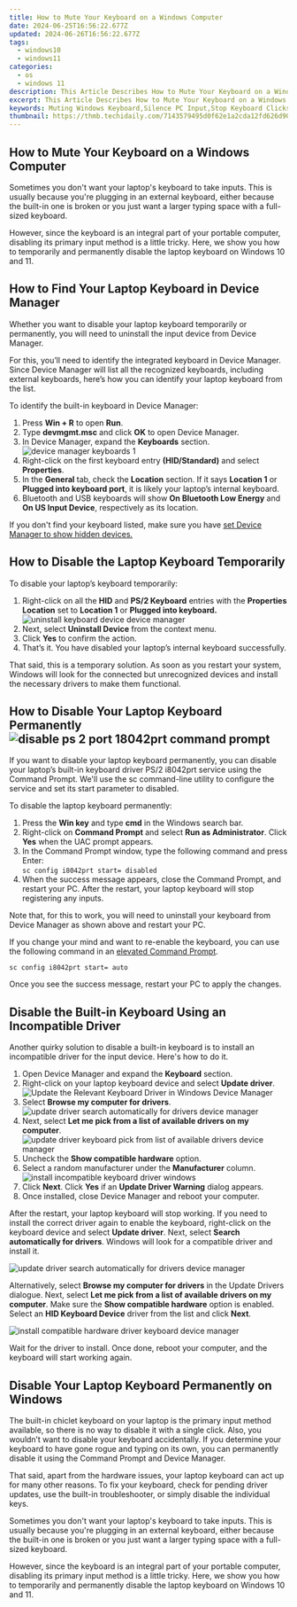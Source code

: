 ```yaml
---
title: How to Mute Your Keyboard on a Windows Computer
date: 2024-06-25T16:56:22.677Z
updated: 2024-06-26T16:56:22.677Z
tags:
  - windows10
  - windows11
categories:
  - os
  - windows 11
description: This Article Describes How to Mute Your Keyboard on a Windows Computer
excerpt: This Article Describes How to Mute Your Keyboard on a Windows Computer
keywords: Muting Windows Keyboard,Silence PC Input,Stop Keyboard Clicks,Quiet PC Keys,Hush Computersound,Mute Input Devices,Dampen Windows Noise
thumbnail: https://thmb.techidaily.com/7143579495d0f62e1a2cda12fd626d9036d87a576b32c356f772aa95549b6f82.jpg
---
```


## How to Mute Your Keyboard on a Windows Computer

 Sometimes you don't want your laptop's keyboard to take inputs. This is usually because you're plugging in an external keyboard, either because the built-in one is broken or you just want a larger typing space with a full-sized keyboard.

 However, since the keyboard is an integral part of your portable computer, disabling its primary input method is a little tricky. Here, we show you how to temporarily and permanently disable the laptop keyboard on Windows 10 and 11\.

## How to Find Your Laptop Keyboard in Device Manager

 Whether you want to disable your laptop keyboard temporarily or permanently, you will need to uninstall the input device from Device Manager.

 For this, you’ll need to identify the integrated keyboard in Device Manager. Since Device Manager will list all the recognized keyboards, including external keyboards, here’s how you can identify your laptop keyboard from the list.

 To identify the built-in keyboard in Device Manager:

1. Press **Win + R** to open **Run**.
2. Type **devmgmt.msc** and click **OK** to open Device Manager.
3. In Device Manager, expand the **Keyboards** section.  
![device manager keyboards 1](https://static1.makeuseofimages.com/wordpress/wp-content/uploads/2022/07/device-manager-keyboards-1.jpg)
4. Right-click on the first keyboard entry **(HID/Standard)** and select **Properties**.
5. In the **General** tab, check the **Location** section. If it says **Location 1** or **Plugged into keyboard port**, it is likely your laptop’s internal keyboard.
6. Bluetooth and USB keyboards will show **On Bluetooth Low Energy** and **On US Input Device**, respectively as its location.

 If you don't find your keyboard listed, make sure you have [set Device Manager to show hidden devices.](https://www.makeuseof.com/view-hidden-devices-in-windows/)

## How to Disable the Laptop Keyboard Temporarily

 To disable your laptop’s keyboard temporarily:

1. Right-click on all the **HID** and **PS/2 Keyboard** entries with the **Properties Location** set to **Location 1** or **Plugged into keyboard.**  
![uninstall keyboard device device manager](https://static1.makeuseofimages.com/wordpress/wp-content/uploads/2022/07/uninstall-keyboard-device-device-manager.jpg)
2. Next, select **Uninstall Device** from the context menu.
3. Click **Yes** to confirm the action.
4. That’s it. You have disabled your laptop’s internal keyboard successfully.

 That said, this is a temporary solution. As soon as you restart your system, Windows will look for the connected but unrecognized devices and install the necessary drivers to make them functional.

## How to Disable Your Laptop Keyboard Permanently ![disable ps 2 port 18042prt command prompt](https://static1.makeuseofimages.com/wordpress/wp-content/uploads/2022/07/disable-ps-2-port-18042prt-command-prompt.jpg)

 If you want to disable your laptop keyboard permanently, you can disable your laptop’s built-in keyboard driver PS/2 i8042prt service using the Command Prompt. We'll use the sc command-line utility to configure the service and set its start parameter to disabled.

 To disable the laptop keyboard permanently:

1. Press the **Win key** and type **cmd** in the Windows search bar.
2. Right-click on **Command Prompt** and select **Run as Administrator**. Click **Yes** when the UAC prompt appears.
3. In the Command Prompt window, type the following command and press Enter:  
`sc config i8042prt start= disabled`
4. When the success message appears, close the Command Prompt, and restart your PC. After the restart, your laptop keyboard will stop registering any inputs.

 Note that, for this to work, you will need to uninstall your keyboard from Device Manager as shown above and restart your PC.

 If you change your mind and want to re-enable the keyboard, you can use the following command in an [elevated Command Prompt](https://www.makeuseof.com/windows-11-open-command-prompt/).

`sc config i8042prt start= auto`

 Once you see the success message, restart your PC to apply the changes.

## Disable the Built-in Keyboard Using an Incompatible Driver

 Another quirky solution to disable a built-in keyboard is to install an incompatible driver for the input device. Here's how to do it.

1. Open Device Manager and expand the **Keyboard** section.
2. Right-click on your laptop keyboard device and select **Update driver**.  
![Update the Relevant Keyboard Driver in Windows Device Manager](https://static1.makeuseofimages.com/wordpress/wp-content/uploads/2023/03/5-update-the-relevant-keyboard-driver-in-windows-device-manager.jpg)
3. Select **Browse my computer for drivers**.  
![update driver search automatically for drivers device manager](https://static1.makeuseofimages.com/wordpress/wp-content/uploads/2023/08/update-driver-search-automatically-for-drivers-device-manager.jpg)
4. Next, select **Let me pick from a list of available drivers on my computer**.  
![update driver keyboard pick from list of available drivers device manager](https://static1.makeuseofimages.com/wordpress/wp-content/uploads/2023/08/update-driver-keyboard-pick-from-list-of-available-drivers-device-manager.jpg)
5. Uncheck the **Show compatible hardware** option.
6. Select a random manufacturer under the **Manufacturer** column.  
![install incompatible keyboard driver windows](https://static1.makeuseofimages.com/wordpress/wp-content/uploads/2023/08/install-incompatible-keyboard-driver0windows.jpg)
7. Click **Next**. Click **Yes** if an **Update Driver Warning** dialog appears.
8. Once installed, close Device Manager and reboot your computer.

 After the restart, your laptop keyboard will stop working. If you need to install the correct driver again to enable the keyboard, right-click on the keyboard device and select **Update driver**. Next, select **Search automatically for drivers**. Windows will look for a compatible driver and install it.

![update driver search automatically for drivers device manager](https://static1.makeuseofimages.com/wordpress/wp-content/uploads/2023/08/update-driver-search-automatically-for-drivers-device-manager.jpg)

 Alternatively, select **Browse my computer for drivers** in the Update Drivers dialogue. Next, select **Let me pick from a list of available drivers on my computer**. Make sure the **Show compatible hardware** option is enabled. Select an **HID Keyboard Device** driver from the list and click **Next**.

![install compatible hardware driver keyboard device manager](https://static1.makeuseofimages.com/wordpress/wp-content/uploads/2023/08/install-compatible-hardware-driver-keyboard-device-manager.jpg)

 Wait for the driver to install. Once done, reboot your computer, and the keyboard will start working again.

## Disable Your Laptop Keyboard Permanently on Windows

 The built-in chiclet keyboard on your laptop is the primary input method available, so there is no way to disable it with a single click. Also, you wouldn’t want to disable your keyboard accidentally. If you determine your keyboard to have gone rogue and typing on its own, you can permanently disable it using the Command Prompt and Device Manager.

 That said, apart from the hardware issues, your laptop keyboard can act up for many other reasons. To fix your keyboard, check for pending driver updates, use the built-in troubleshooter, or simply disable the individual keys.

 Sometimes you don't want your laptop's keyboard to take inputs. This is usually because you're plugging in an external keyboard, either because the built-in one is broken or you just want a larger typing space with a full-sized keyboard.

 However, since the keyboard is an integral part of your portable computer, disabling its primary input method is a little tricky. Here, we show you how to temporarily and permanently disable the laptop keyboard on Windows 10 and 11\.



<ins class="adsbygoogle"
      style="display:block"
      data-ad-client="ca-pub-7571918770474297"
      data-ad-slot="8358498916"
      data-ad-format="auto"
      data-full-width-responsive="true"></ins>